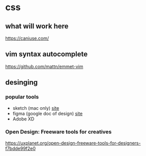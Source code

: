 # css

## what will work here

https://caniuse.com/

## vim syntax autocomplete

https://github.com/mattn/emmet-vim

## desinging

### popular tools

- sketch (mac only) [site](https://www.sketch.com/)
- figma (google doc of design) [site](https://www.figma.com/)
- Adobe XD

### Open Design: Freeware tools for creatives

https://uxplanet.org/open-design-freeware-tools-for-designers-f7bdde99f2e0
